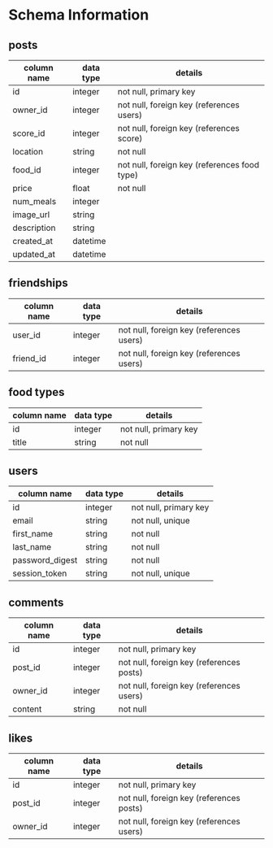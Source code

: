 # Schema Information

## posts
column name | data type | details
------------|-----------|-----------------------
id          | integer   | not null, primary key
owner_id    | integer   | not null, foreign key (references users)
score_id    | integer   | not null, foreign key (references score)
location    | string    | not null
food_id     | integer   | not null, foreign key (references food type)
price       | float     | not null
num_meals   | integer   |
image_url   | string    |
description | string    |
created_at  | datetime
updated_at  | datetime

## friendships
column name | data type | details
------------|-----------|-----------------------
user_id     | integer   | not null, foreign key (references users)
friend_id   | integer   | not null, foreign key (references users)

## food types
column name | data type | details
------------|-----------|-----------------------
id          | integer   | not null, primary key
title       | string    | not null

## users
column name     | data type | details
----------------|-----------|-----------------------
id              | integer   | not null, primary key
email           | string    | not null, unique
first_name      | string    | not null
last_name       | string    | not null
password_digest | string    | not null
session_token   | string    | not null, unique

## comments
column name | data type | details
------------|-----------|-----------------------
id          | integer   | not null, primary key
post_id     | integer   | not null, foreign key (references posts)
owner_id    | integer   | not null, foreign key (references users)
content     | string    | not null

## likes
column name | data type | details
------------|-----------|-----------------------
id          | integer   | not null, primary key
post_id     | integer   | not null, foreign key (references posts)
owner_id    | integer   | not null, foreign key (references users)
